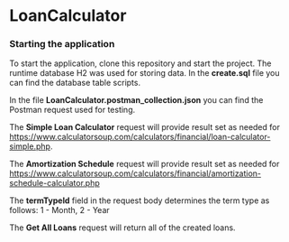 # LoanCalculator
 
### Starting the application ###
 To start the application, clone this repository and start the project. The runtime database H2 was used for storing data. In the **create.sql** file you can find the database table scripts.
 
 In the file **LoanCalculator.postman_collection.json** you can find the Postman request used for testing.
 
 The **Simple Loan Calculator** request will provide result set as needed for https://www.calculatorsoup.com/calculators/financial/loan-calculator-simple.php.
 
 The **Amortization Schedule** request will provide result set as needed for https://www.calculatorsoup.com/calculators/financial/amortization-schedule-calculator.php
 
 The **termTypeId** field in the request body determines the term type as follows: 1 - Month, 2 - Year
 
 The **Get All Loans** request will return all of the created loans.
 
 
 
 
 
 
